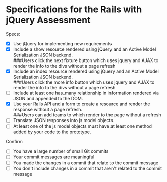 # Specifications for the Rails with jQuery Assessment

Specs:
- [x] Use jQuery for implementing new requirements
- [X] Include a show resource rendered using jQuery and an Active Model Serialization JSON backend.
  <br>###Users click the next fixture button which uses jquery and AJAX to render the info to the divs without a page refresh
- [X] Include an index resource rendered using jQuery and an Active Model Serialization JSON backend.
  <br>###Users click the more info button which uses jquery and AJAX to render the info to the divs without a page refresh
- [ ] Include at least one has_many relationship in information rendered via JSON and appended to the DOM.
- [X] Use your Rails API and a form to create a resource and render the response without a page refresh.
  <br>###Users can add teams to which render to the page without a refresh
- [ ] Translate JSON responses into js model objects.
- [ ] At least one of the js model objects must have at least one method added by your code to the prototype.

Confirm
- [ ] You have a large number of small Git commits
- [ ] Your commit messages are meaningful
- [ ] You made the changes in a commit that relate to the commit message
- [ ] You don't include changes in a commit that aren't related to the commit message
